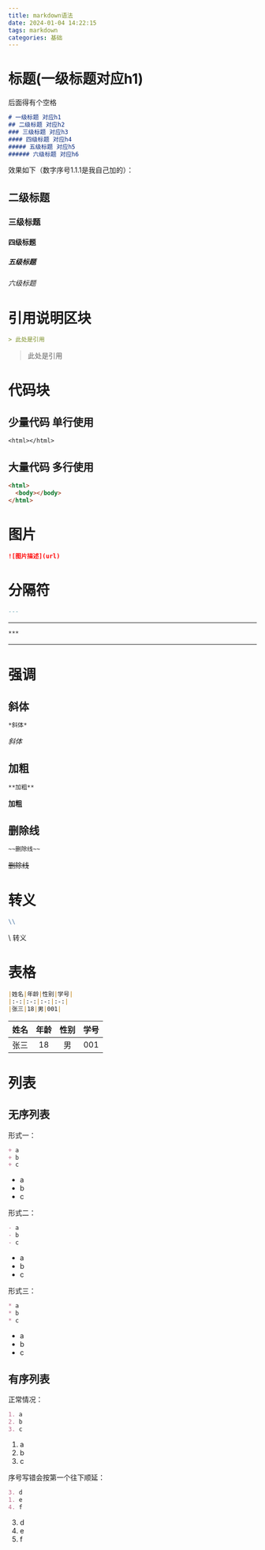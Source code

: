 ```yaml
---
title: markdown语法
date: 2024-01-04 14:22:15
tags: markdown
categories: 基础
---
```

<script type="text/javascript" src="/myblog/custom.js"></script>

# 标题(一级标题对应h1)
后面得有个空格
```md
# 一级标题 对应h1
## 二级标题 对应h2
### 三级标题 对应h3
#### 四级标题 对应h4
##### 五级标题 对应h5
###### 六级标题 对应h6
```
效果如下（数字序号1.1.1是我自己加的）：
## 二级标题
### 三级标题
#### 四级标题
##### 五级标题
###### 六级标题


# 引用说明区块
```md
> 此处是引用
```
> 此处是引用

# 代码块
## 少量代码 单行使用
`<html></html>`
## 大量代码 多行使用
```md
<html>
  <body></body>
</html>
```

# 图片
```md
![图片描述](url)
```

# 分隔符
```md
---
```
---

```md
***
```
***

# 强调
## 斜体
```md
*斜体*
```
*斜体*

## 加粗
```md
**加粗**
```
**加粗**

## 删除线
```md
~~删除线~~
```
~~删除线~~

# 转义
```md
\\
```
\\ 转义

# 表格
```md
|姓名|年龄|性别|学号|
|:-:|:-:|:-:|:-:|
|张三|18|男|001|

```
|姓名|年龄|性别|学号|
|:-:|:-:|:-:|:-:|
|张三|18|男|001|

# 列表
## 无序列表
形式一：
```md
+ a
+ b
+ c
```
+ a
+ b
+ c

形式二：
```md
- a
- b
- c
```
- a
- b
- c

形式三：
```md
* a
* b
* c
```
* a
* b
* c
## 有序列表
正常情况：
```md
1. a
2. b
3. c
```
1. a
2. b
3. c

序号写错会按第一个往下顺延：
```md
3. d
1. e
4. f
```
3. d
1. e
4. f
